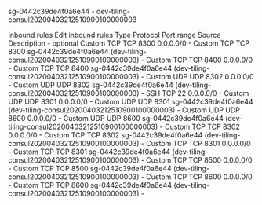 
sg-0442c39de4f0a6e44 - dev-tiling-consul20200403212510900100000003

Inbound rules
Edit inbound rules
Type
Protocol
Port range
Source
Description - optional
Custom TCP	TCP	8300	0.0.0.0/0	-
Custom TCP	TCP	8300	sg-0442c39de4f0a6e44 (dev-tiling-consul20200403212510900100000003)	-
Custom TCP	TCP	8400	0.0.0.0/0	-
Custom TCP	TCP	8400	sg-0442c39de4f0a6e44 (dev-tiling-consul20200403212510900100000003)	-
Custom UDP	UDP	8302	0.0.0.0/0	-
Custom UDP	UDP	8302	sg-0442c39de4f0a6e44 (dev-tiling-consul20200403212510900100000003)	-
SSH	TCP	22	0.0.0.0/0	-
Custom UDP	UDP	8301	0.0.0.0/0	-
Custom UDP	UDP	8301	sg-0442c39de4f0a6e44 (dev-tiling-consul20200403212510900100000003)	-
Custom UDP	UDP	8600	0.0.0.0/0	-
Custom UDP	UDP	8600	sg-0442c39de4f0a6e44 (dev-tiling-consul20200403212510900100000003)	-
Custom TCP	TCP	8302	0.0.0.0/0	-
Custom TCP	TCP	8302	sg-0442c39de4f0a6e44 (dev-tiling-consul20200403212510900100000003)	-
Custom TCP	TCP	8301	0.0.0.0/0	-
Custom TCP	TCP	8301	sg-0442c39de4f0a6e44 (dev-tiling-consul20200403212510900100000003)	-
Custom TCP	TCP	8500	0.0.0.0/0	-
Custom TCP	TCP	8500	sg-0442c39de4f0a6e44 (dev-tiling-consul20200403212510900100000003)	-
Custom TCP	TCP	8600	0.0.0.0/0	-
Custom TCP	TCP	8600	sg-0442c39de4f0a6e44 (dev-tiling-consul20200403212510900100000003)	-

